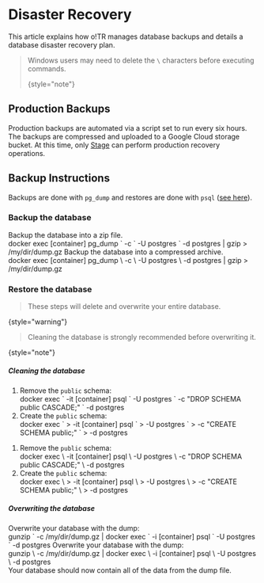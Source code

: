 # Disaster Recovery

This article explains how o!TR manages database backups and details a database disaster recovery plan.

> Windows users may need to delete the `\` characters before executing commands.
> 
> {style="note"}

## Production Backups

Production backups are automated via a script set to run every six hours. The backups are compressed and uploaded to a Google Cloud storage bucket. At this time, only [Stage](https://osu.ppy.sh/users/8191845) can perform production recovery operations.

## Backup Instructions

Backups are done with `pg_dump` and restores are done with `psql` ([see here](https://www.postgresql.org/docs/current/backup-dump.html#BACKUP-DUMP)).

### Backup the database

<tabs group="os">
    <tab id="Windows-backup" title="Windows" group-key="Windows">
        Backup the database into a zip file.<br/>
        <code-block>
        docker exec [container] pg_dump `
        -c `
        -U postgres `
        -d postgres | gzip > /my/dir/dump.gz
        </code-block> 
        <!-- This command requires a way to execute gzip in Windows, either a software package or 
            an alternative command prompt to Windows PowerShell-->
    </tab>
    <tab id="Else-backup" title="Linux &amp; macOS" group-key="Else">
        Backup the database into a compressed archive.<br/>
        <code-block>
        docker exec [container] pg_dump \
        -c \
        -U postgres \
        -d postgres | gzip > /my/dir/dump.gz
        </code-block>
    </tab>
</tabs>

### Restore the database

> These steps will delete and overwrite your entire database.
>
{style="warning"}

> Cleaning the database is strongly recommended before overwriting it.
>
{style="note"}

##### Cleaning the database

 <tabs group="os">
    <tab id="Windows-Schema" title="Windows" group-key="Windows">
        <ol>
            <li>Remove the <code>public</code> schema:<br/>
                <code-block>
                docker exec `
                -it [container] psql `
                -U postgres `
                -c "DROP SCHEMA public CASCADE;" `
                -d postgres
                </code-block><br/></li>
            <li>Create the <code>public</code> schema:<br/>
                <code-block>
                docker exec `
                > -it [container] psql `
                > -U postgres `
                > -c "CREATE SCHEMA public;" `
                > -d postgres 
                </code-block><br/></li>
        </ol>
    </tab>
    <tab id="Else-Schema" title="Linux &amp; macOS" group-key="Else">
        <ol>
            <li>Remove the <code>public</code> schema:<br/>
                <code-block>
                docker exec \
                -it [container] psql \
                -U postgres \
                -c "DROP SCHEMA public CASCADE;" \
                -d postgres
                </code-block><br/></li>
            <li>Create the <code>public</code> schema:<br/>
                <code-block>
                docker exec \
                > -it [container] psql \
                > -U postgres \
                > -c "CREATE SCHEMA public;" \
                > -d postgres 
                </code-block><br/></li>
        </ol>
    </tab>
</tabs>

##### Overwriting the database 

<tabs group="os">
    <tab id="Windows-overwrite" title="Windows" group-key="Windows">
        Overwrite your database with the dump:<br/>
        <code-block>
        gunzip `
        -c /my/dir/dump.gz | docker exec `
        -i [container] psql `
        -U postgres `
        -d postgres
        </code-block>
        <!-- This command requires a way to execute gunzip in Windows, either a software package or 
    an alternative command prompt to Windows PowerShell-->
    </tab>
    <tab id="Else-overwrite" title="Linux &amp; macOS" group-key="Else">
        Overwrite your database with the dump:<br/>
        <code-block>
        gunzip \
        -c /my/dir/dump.gz | docker exec \
        -i [container] psql \
        -U postgres \
        -d postgres
        </code-block>
    </tab>
</tabs>
<br/>
Your database should now contain all of the data from the dump file.